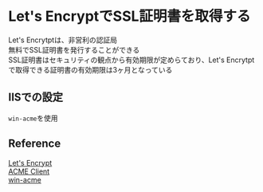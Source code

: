 # Let's EncryptでSSL証明書を取得する
Let's Encrytptは、非営利の認証局<br>
無料でSSL証明書を発行することができる<br>
SSL証明書はセキュリティの観点から有効期限が定めらており、Let's Encrytptで取得できる証明書の有効期限は3ヶ月となっている

## IISでの設定
`win-acme`を使用

## Reference
[Let's Encrypt](https://letsencrypt.org/ja/)<br>
[ACME Client](https://letsencrypt.org/docs/client-options/)<br>
[win-acme](https://www.win-acme.com/)<br>
